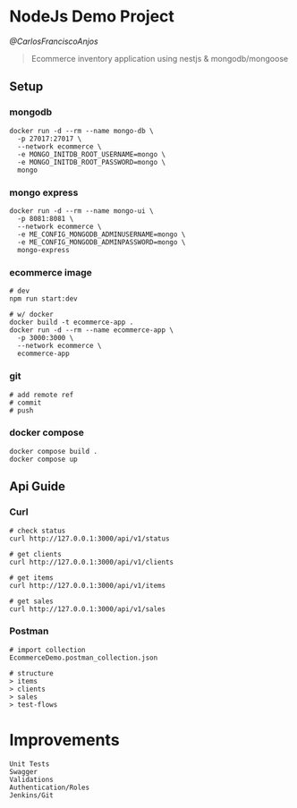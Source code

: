 # NodeJs Demo Project

*@CarlosFranciscoAnjos*

> Ecommerce inventory application using nestjs & mongodb/mongoose

## Setup

### mongodb
```
docker run -d --rm --name mongo-db \
  -p 27017:27017 \
  --network ecommerce \
  -e MONGO_INITDB_ROOT_USERNAME=mongo \
  -e MONGO_INITDB_ROOT_PASSWORD=mongo \
  mongo
```

### mongo express
```
docker run -d --rm --name mongo-ui \
  -p 8081:8081 \
  --network ecommerce \
  -e ME_CONFIG_MONGODB_ADMINUSERNAME=mongo \
  -e ME_CONFIG_MONGODB_ADMINPASSWORD=mongo \
  mongo-express
```

### ecommerce image
```
# dev
npm run start:dev

# w/ docker
docker build -t ecommerce-app .
docker run -d --rm --name ecommerce-app \
  -p 3000:3000 \
  --network ecommerce \
  ecommerce-app
```

### git
```
# add remote ref
# commit
# push
```

### docker compose
```
docker compose build .
docker compose up
```

## Api Guide

### Curl

```
# check status
curl http://127.0.0.1:3000/api/v1/status

# get clients
curl http://127.0.0.1:3000/api/v1/clients

# get items
curl http://127.0.0.1:3000/api/v1/items

# get sales
curl http://127.0.0.1:3000/api/v1/sales
```

### Postman

```
# import collection
EcommerceDemo.postman_collection.json

# structure
> items
> clients
> sales
> test-flows 
```

# Improvements

```
Unit Tests
Swagger
Validations
Authentication/Roles
Jenkins/Git
```
